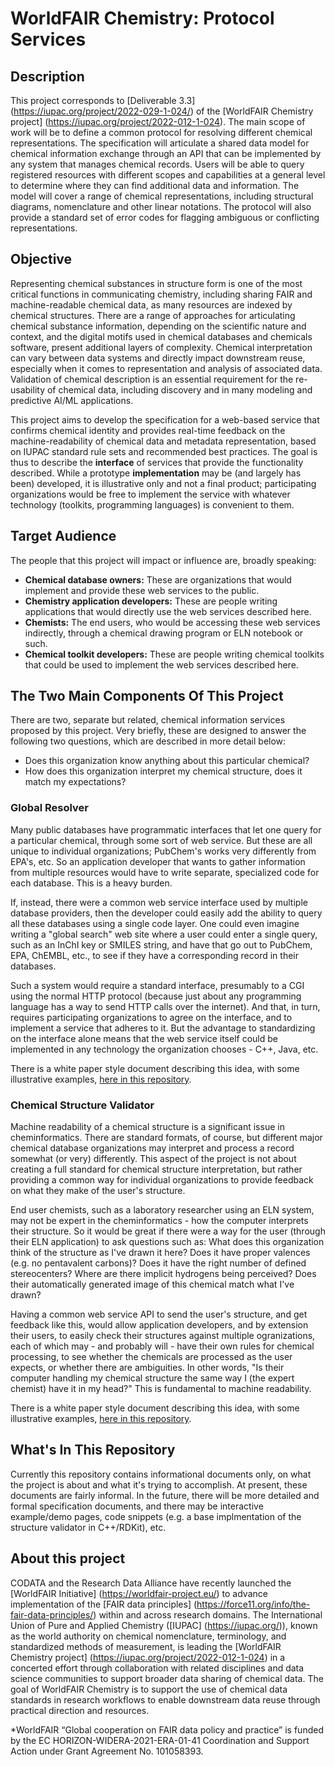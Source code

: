 # WorldFAIR Chemistry: Protocol Services

## Description

This project corresponds to [Deliverable 3.3] (https://iupac.org/project/2022-029-1-024/) of the [WorldFAIR Chemistry project] (https://iupac.org/project/2022-012-1-024). The main scope of work will be to define a common protocol for resolving different chemical representations. The specification will articulate a shared data model for chemical information exchange through an API that can be implemented by any system that manages chemical records. Users will be able to query registered resources with different scopes and capabilities at a general level to determine where they can find additional data and information. The model will cover a range of chemical representations, including structural diagrams, nomenclature and other linear notations. The protocol will also provide a standard set of error codes for flagging ambiguous or conflicting representations.


## Objective

Representing chemical substances in structure form is one of the most critical functions in communicating chemistry, including sharing FAIR and machine-readable chemical data, as many resources are indexed by chemical structures. There are a range of approaches for articulating chemical substance information, depending on the scientific nature and context, and the digital motifs used in chemical databases and chemicals software, present additional layers of complexity. Chemical interpretation can vary between data systems and directly impact downstream reuse, especially when it comes to representation and analysis of associated data. Validation of chemical description is an essential requirement for the re-usability of chemical data, including discovery and in many modeling and predictive AI/ML applications.

This project aims to develop the specification for a web-based service that confirms chemical identity and provides real-time feedback on the machine-readability of chemical data and metadata representation, based on IUPAC standard rule sets and recommended best practices. The goal is thus to describe the **interface** of services that provide the functionality described. While a prototype **implementation** may be (and largely has been) developed, it is illustrative only and not a final product; participating organizations would be free to implement the service with whatever technology (toolkits, programming languages) is convenient to them.


## Target Audience

The people that this project will impact or influence are, broadly speaking:

- **Chemical database owners:** These are organizations that would implement and provide these web services to the public.
- **Chemistry application developers:** These are people writing applications that would directly use the web services described here.
- **Chemists:** The end users, who would be accessing these web services indirectly, through a chemical drawing program or ELN notebook or such.
- **Chemical toolkit developers:** These are people writing chemical toolkits that could be used to implement the web services described here.


## The Two Main Components Of This Project

There are two, separate but related, chemical information services proposed by this project. Very briefly, these are designed to answer the following two questions, which are described in more detail below:

- Does this organization know anything about this particular chemical?
- How does this organization interpret my chemical structure, does it match my expectations?


### Global Resolver

Many public databases have programmatic interfaces that let one query for a particular chemical, through some sort of web service. But these are all unique to individual organizations; PubChem's works very differently from EPA's, etc. So an application developer that wants to gather information from multiple resources would have to write separate, specialized code for each database. This is a heavy burden. 

If, instead, there were a common web service interface used by multiple database providers, then the developer could easily add the ability to query all these databases using a single code layer. One could even imagine writing a "global search" web site where a user could enter a single query, such as an InChI key or SMILES string, and have that go out to PubChem, EPA, ChEMBL, etc., to see if they have a corresponding record in their databases.

Such a system would require a standard interface, presumably to a CGI using the normal HTTP protocol (because just about any programming language has a way to send HTTP calls over the internet). And that, in turn, requires participating organizations to agree on the interface, and to implement a service that adheres to it. But the advantage to standardizing on the interface alone means that the web service itself could be implemented in any technology the organization chooses - C++, Java, etc. 

There is a white paper style document describing this idea, with some illustrative examples, [here in this repository](https://github.com/IUPAC/WFChemProtocols/blob/main/GlobalChemicalResolver_concept.pdf).


### Chemical Structure Validator

Machine readability of a chemical structure is a significant issue in cheminformatics. There are standard formats, of course, but different major chemical database organizations may interpret and process a record somewhat (or very) differently. This aspect of the project is not about creating a full standard for chemical structure interpretation, but rather providing a common way for individual organizations to provide feedback on what they make of the user's structure.

End user chemists, such as a laboratory researcher using an ELN system, may not be expert in the cheminformatics - how the computer interprets their structure. So it would be great if there were a way for the user (through their ELN application) to ask questions such as: What does this organization think of the structure as I've drawn it here? Does it have proper valences (e.g. no pentavalent carbons)? Does it have the right number of defined stereocenters? Where are there implicit hydrogens being perceived? Does their automatically generated image of this chemical match what I've drawn?

Having a common web service API to send the user's structure, and get feedback like this, would allow application developers, and by extension their users, to easily check their structures against multiple ogranizations, each of which may - and probably will - have their own rules for chemical processing, to see whether the chemicals are processed as the user expects, or whether there are ambiguities. In other words, "Is their computer handling my chemical structure the same way I (the expert chemist) have it in my head?" This is fundamental to machine readability.

There is a white paper style document describing this idea, with some illustrative examples, [here in this repository](https://github.com/IUPAC/WFChemProtocols/blob/main/ChemicalStructureValidator_concept.pdf).


## What's In This Repository

Currently this repository contains informational documents only, on what the project is about and what it's trying to accomplish. At present, these documents are fairly informal. In the future, there will be more detailed and formal specification documents, and there may be interactive example/demo pages, code snippets (e.g. a base implmentation of the structure validator in C++/RDKit), etc.

## About this project 

CODATA and the Research Data Alliance have recently launched the [WorldFAIR Initiative] (https://worldfair-project.eu/) to advance implementation of the [FAIR data principles] (https://force11.org/info/the-fair-data-principles/) within and across research domains. The International Union of Pure and Applied Chemistry ([IUPAC] (https://iupac.org/)), known as the world authority on chemical nomenclature, terminology, and standardized methods of measurement, is leading the [WorldFAIR Chemistry project] (https://iupac.org/project/2022-012-1-024) in a concerted effort through collaboration with related disciplines and data science communities to support broader data sharing of chemical data. The goal of WorldFAIR Chemistry is to support the use of chemical data standards in research workflows to enable downstream data reuse through practical direction and resources.

*WorldFAIR “Global cooperation on FAIR data policy and practice” is funded by the EC HORIZON-WIDERA-2021-ERA-01-41 Coordination and Support Action under Grant Agreement No. 101058393.
